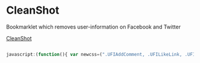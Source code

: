 # CleanShot
Bookmarklet which removes user-information on Facebook and Twitter

[CleanShot](https://mrpnkt.com/cleanshot.html)

```javascript

javascript:(function(){	var newcss=(".UFIAddComment, .UFILikeLink, .UFIReplyLink, ._192z, ._5lc6, ._k, #u_0_2, ._42nr, button._42ft, a._p, input._58al, #u_0_3a, img._2l02, div.user-actions, .inline-reply-tweetbox, ul.right-actions, #search-query { display: none !important; }");if("\v"=="v"){document.createStyleSheet().cssText=newcss}else{var tag=document.createElement("style");tag.type="text/css";document.getElementsByTagName("head")[0].appendChild(tag);tag[(typeof document.body.style.WebkitAppearance=="string")?"innerText":"innerHTML"]=newcss}})();

```
